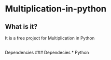 # Multiplication-in-python

## What is it?
It is a free project for Multiplication in Python

<br>
Dependencies
### Dependecies
* Python
